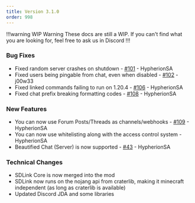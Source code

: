 ```yaml
---
title: Version 3.1.0
order: 998
---
```


!!!warning WIP Warning
These docs are still a WIP. If you can't find what you are looking for, feel free to ask us in Discord
!!!

### Bug Fixes

* Fixed random server crashes on shutdown - [#101](https://github.com/hypherionmc/sdlink/issues/101) - HypherionSA
* Fixed users being pingable from chat, even when disabled - [#102](https://github.com/hypherionmc/sdlink/issues/102) - j00w33
* Fixed linked commands failing to run on 1.20.4 - [#106](https://github.com/hypherionmc/sdlink/issues/106) - HypherionSA
* Fixed chat prefix breaking formatting codes - [#108](https://github.com/hypherionmc/sdlink/issues/108) - HypherionSA

### New Features

* You can now use Forum Posts/Threads as channels/webhooks - [#109](https://github.com/hypherionmc/sdlink/issues/109) - HypherionSA
* You can now use whitelisting along with the access control system - HypherionSA
* Beautified Chat (Server) is now supported - [#43](https://github.com/hypherionmc/sdlink/issues/43) - HypherionSA

### Technical Changes

* SDLink Core is now merged into the mod
* SDLink now runs on the nojang api from craterlib, making it minecraft independent (as long as craterlib is available)
* Updated Discord JDA and some libraries
